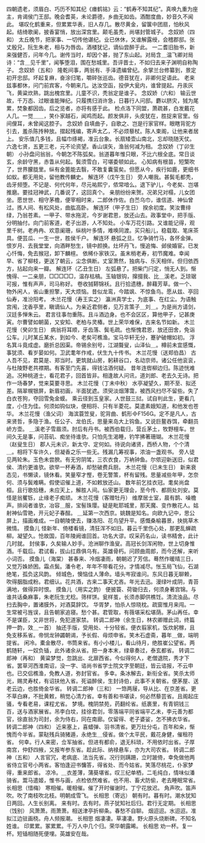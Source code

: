 <!-- { "loadSidebar": true } -->
四朝遗老，须眉白、巧历不知其纪《瘗鹤铭》云：“鹤寿不知其纪”。真唤九重为座主，肯谒侯门王邸。晚会耆英，未论爵德，乡曲无如齿。酒酣度曲，妙音久不闻此。 
堪叹化鹤重来，但累累华表，旧人存几。散尽黄金，留箧中团扇，怕秋风起。结绮歌阑，披香宴悄，放出深宫里。颠毛虽秃，尚堪封管城子。 
念奴娇（四和）
太丘晚节，把家事、一切传他谌纪。业已休休，又谁解露绶，会稽郡邸。张丈殷兄，阮生朱老，相与为唇齿。酒楼犹记，谪仙尝醉于此。 
一二耆旧胎书，新来强健否，问年今几。谢传当时，却因个甚，抛了东山起。对局含＿温飞卿对局诗：“含＿见千里”，闻筝堕泪，围在愁城里。吾评晋士，不如归去来子渊明自称陶子。 
念奴娇（五和）
隆乾间事，两翁有、手泽遗编曾纪。余掌兰台修纂到，景定初开忠邸。坏起复麻，奋涂归笔，嚼碎张巡齿。德音犹在，非卿何足语此。 
老来兹事都休，问门前宾客，今朝来几。达汝空函，投伊大瓮内，谁曾提起。丹汞灰飞，黄粱炊熟，跳出槐宫里。儿童不识，秃翁定是谁子。 
念奴娇（六和）
输云世故，千万态、过眼谁能殚纪。只履携归消许急，日暮行人问邸。麝以脐灾，狨为尾累，焚象都因齿。后之览者，亦将有感于此。 
检点洛下同盟，萧疏甚，白发戴花人几。一觉＿＿，笑仆家越石，闻鸡而起。颜发俱非，头皮犹在，胜捉来官里。俗间俚耳，未曾闻这腔子。 
念奴娇
自填曲子，自歌之、岂是行家官样。眼瞎背驼方引去，羞杀陈抟种放。摺起残编，寄声太乙，不必烦藜杖。陈人束阁，让他来者居上。 
安乐值几多钱，且幅巾绦褐，准云台象。长扇矮壶山南北，忘却晓随天仗。六逸七贤，五更三老，元不论资望。香山误矢，渔翁何减为相。 
念奴娇（丁卯生朝）
小孙盘问翁翁，今朝怎不陈弧矣。翁道暮年惟只眼，不比六根全底。常日谈玄，余龄守黑，赤眚从何起。鬓须雪白，可堪委顿如此。 
心知病有根苗，短檠吹了，世界朦胧里。纵有金篦能去翳，不敢复囊萤矣。但愿从今，疾行如鹿，更细书如蚁。都无用处，留他教传麟史。 
解连环（戊午生日）
旁人嘲我。甚鬓毛都秃，齿牙频堕。不记是、何代何年，尽元祐熙宁，侬常喑么。退下驴儿，今老矣、岂堪推磨。要挂冠神武，几番说了，这回真个。 
亲朋纷纷来贺。况弟兄对榻，儿女团坐。愿世世、相守茅檐，便宰相时来，二郎休作佐。白苎乌巾，谁信道、神仙曾过。拣人间、有松风处，曲肱高卧。 
解连环（甲子生日）
揆余初度。笑汝曹绯绿，乃翁苍素。一甲子、带水拖泥，今岁谢君恩，放还山去。政事堂中，把手版、分明抽付。向门前客道，老子出游，人不知处。 
小车万花引路。又谁能记得，观里千树。老冉冉、欢意阑珊，纵桃叶多情，难唤同渡。买只船儿，稳载取、笔床茶具。便芸瓜、一生一世，胜侯千户。 
解连环
悬弧之旦。忆争骑竹马，各怀金弹。恨岁月、去我堂堂，向酒畔愁生，镜中颜换。灶坏丹飞，慢追悔、邺侯婚宦。已发心忏悔，免去猴冠，卸下麟楦。 
依稀仆家铁汉。虽末梢老寿，初节魔难。幸闻早、省了柳枝，更送了朝云，尘念俱断。丈室萧然，独病与、乐天相伴。但归依西方，拈起向来一瓣。 
解连环（乙丑生日）
左弧悬了。把柴门闩定，悄无人到。惭愧得、一二亲朋，□□□□□，温存枯槁。玉轴银钩，撺掇我、比＿溪老。乏琼琚可报，惟有声声，司马称好。 
卷收狨鞯锦袄。且行拾遗穗，醉藉芳草。做一个、物外闲人，省山重担擎，天大烦恼。昔似龙鸾，今踏飒、不惊鱼鸟。愿从兹、亭回仙寿，准汾阳考。 
木兰花慢（寿王实之）
瀛洲真学士，为底事、在红尘。为语触宫闱，沈香亭里，瞋谪仙人。为亲近君侧者，见万言策子＿刘＿。为是尚方请剑，汉廷多惮朱云。 
君言往事勿重陈。且斗酒边身。也不会区区，算他甲子，记甚庚寅。尔曹譬如朝菌，又安知、老柏与灵椿。世上荣华难保，古来名节如新。 
木兰花慢（癸卯生日）
病翁将耳顺，牙齿落、鬓毛疏。也惭愧君恩，放还田舍，免诣公车。儿时某丘某水，到如今、老矣可樵渔。宝马华轩无分，蹇驴破帽如初。 
浮名箕斗竟成虚。磨折总因渠。帝锡余别号，江湖聱叟，山泽仙＿。樽前未宜感慨，事犹须、看岁晏如何。卫武耄年作戒，伏生九十传书。 
木兰花慢（送郑伯昌）
古人吾不见，君莫是、郑当时。更筑就山房，躬耕谷口，名动京师。诸公任他衮衮，与杜陵野老共襟期。有客至门先喜，得钱沽酒何疑。 
昔年连辔柳边归。陈迹恍难追。况种桃道士，看花君子，回首皆非。相逢故人问讯，道刘郎、老去久无诗。把作一场春梦，觉来莫要寻思。 
木兰花慢（丁未中秋）
水亭凝望久，期不至、拟还差。隔翠幌银屏，新眉初画，半面犹遮。须臾淡烟薄霭，被西风扫尽不留些。失了白衣苍狗，夺回雪兔金蟆。 
乘云径到玉皇家。人世鼓三挝。试自判此生，更看几度，小住为佳。何须如钩似玦，便相将、只有半菱花。莫遣素娥知道，和他发也苍华。 
木兰花慢（渔父词）
海滨蓑笠叟，驼背曲、鹤形F156。定不是凡人，古来贤哲，多隐于渔。任公子、龙伯氏，思量来岛大上钩鱼。又说巨鳌吞饵，牵翻员峤方壶。 
＿溪老子雪眉须。肘后有丹书。被西伯载归，营丘茅土，牧野檀车。世间久无是事，问苔矶、痴坐待谁欤。只怕先生渴睡，钓竿拂著珊瑚。 
木兰花慢（赵叟生日）
郡人元未识，新太守、定何如。待说向诸贤，西桥人物，个个清＿。相将下车许久，但凝香之乐一些无。残漏几筹视事，浓油一盏观书。 
旁人徒见两轮朱。玉色未尝腴。有无穷阴骘，三农衣食，万衲钟鱼。尔侬迎新送旧，似君侯、清约更谁欤。欲举一杯寿酒，却愁破费兵厨。 
木兰花慢（已未生日）
新来衰态见，书懒读，镜休看。笑量窄才慳，卷无警策，杯有留残。思量减些年甲，怎奈何、须与鬓难瞒。假使诏催上道，不如敕放还山。 
数年前乞挂衣冠。耄矣尚盘桓。且行歌拾穗，未应天上，解胜人间。仙家更无理会，至今传、都厕处刘安。莫怪是翁矍铄，止缘老子痴顽。 
木兰花慢（客赠牡丹）
维摩居士室，晨有鹊、噪檐声。排闼者谁欤，冶容＿服，宝髻珠璎。疑是毗耶城里，那天魔、变作散花人。姑射神仙雪艳，开元妃子春酲。 
＿延第一次西京。姚魏是知名。向欧九记中，思公屏上，描画难成。一自朝陵使去，赚洛阳、花鸟望升平。感慨桑榆暮景，抉挑草木微情。 
摸鱼儿
怪新年、倚楼看镜，清狂浑不如旧。暮云千里伤心处，那更乱蝉疏柳。凝望久。怆故国，百年陵阙谁回首。功名大谬。叹采药名山，读书精舍，此计几时就。 
封侯事，久矣输人妙手。沧洲聊作渔叟。高冠长剑浑闲物，世上切身惟酒。千载后。君试看，拔山扛鼎俱乌有。英雄骨朽。问顾曲周郎，而今还解，来听小词否。 
摸鱼儿（海棠）
甚春来、冷烟凄雨，朝朝迟了芳信。蓦然作暖晴三日，又觉万姝娇困。霜点鬓。潘令老，年年不带看花分。才情减尽。怅玉局飞仙，石湖绝笔，孤负这风韵。 
倾城色，懊恼佳人薄命。墙头岑寂谁问。东风日暮无聊赖，吹得胭脂成粉。君细认。花共酒，古来二事天尤吝。年光去迅。漫绿叶成阴，青苔满地，做得异时恨。 
摸鱼儿（用实之韵）
便披蓑、荷锄归去，何须身著宫锦。与谁共话桑麻事，朱老阮生尤稔。筛样饼。瓮样茧，长须赤脚供樵饪。清流浊品。尽扫去胸中，置诸膜外，对酒莫辞饮。 
华胥梦，怕杀人惊晓枕。疏窗惟月来闯。一生常被弓旌误，且告朝家追寝。愁个甚。君管取，有薇堪采松堪荫。茅山再任。幸不是谋臣，又非世将，免犯道家禁。 
转调二郎神（余生日，林农卿赠此词，终篇押一韵，效＿一首）
抽还手版，受用处、十分轻省。便衣翦家机，饭炊躬稼，且免支移系省。帝悯龙钟蠲朝谒，予长假、毋烦申省。笑木石虚斋，暮年＿做，端明提省。 
闲冷。橐金散尽，书筒来省。有小小楼儿，看山待月，绝胜崔公望省。两鹤随轩，一奴负锸，此外诸余从省。把一身本末，绿章奏过，泰玄都省。 
转调二郎神（再和）
黄粱梦觉，忽跳出、北扉西省。今似得何人，老僧退院，秀才下省。罢草河西淮南诏，没一字、谘尚书省学士院文字至朝廷，皆云谘报，不云申也。已交侣樵渔，免教人道，弥封官省。 
多幸。条冰解去，新衔全省。笑杀太师光，赐灵寿杖，有诏扶他入省。死谥醉侯，生封诗伯，此事不关朝省。便茅屋、送老云边，也胜倚金华省。 
转调二郎神（三和）
一筇两屦，导从比、在京差省。更不草白麻，不批黄敕，稍觉心清力省。幸有善和书堪读，何必然藜芸省。且阁起庄骚，专看老易，课程尤省。 
梦境。槐阴禁苑，药翻纶省。纸裹里，有青铜钱三百，送与酒家展省。吊李白坟，挂徐君剑，零落端平同省端平乙未，李元善为都官，徐直翁为司封，余为侍右，同在南廊。仅留得、老子婆娑，怎不拂衣华省。 
转调二郎神（四和）
近来塞上，喜蜡弹、羽书清省。更万灶分屯，百年和籴，惭愧而今半省。蒙鞑残兵骑猪遁，永绝生＿侵省。做个太平民，戴花身健，催租符省。 
何幸。行人来密，佥军抽省。但进有都俞，退无科琐，不用依时出省。子厚南宫，仲舒四掖，又报岑参东省。趁此际、纳禄悬车，亦为大司农省。 
转调二郎神（五和）
人言官冗，老病底、法当先省。况行则蹒跚，立时跛倚，幸免做他两省侍立官号小两省。客怕逢迎书慵答，得省处、而今姑省。笑落尽桃花，仆家梦得，重来郎省。 
凉冷。＿衣差薄，蒲葵堪省。叹三纪单栖，二毛纯白，情味似潘骑省。鬻马遣姬，惟书与画，点检依然难省。也不用、畜犬防偷，老去睡眠常省。 
长相思（惜梅）
寒相催。暖相催。催了开时催谢时。丁宁花放迟。 
角声吹。笛声吹。吹了南枝吹北枝。明朝成雪飞。 
长相思（寄远）
朝有时。暮有时。潮水犹知日两回。人生长别离。 
来有时。去有时。燕子犹知社后归。君行无定期。 
长相思（饯别）
风萧萧。雨萧萧。相送津亭折柳条。春愁不自聊。 
烟迢迢。水迢迢。准拟江边驻画桡。舟人频报潮。 
长相思
烟凄凄。草凄凄。野火原头烧断碑。不知名姓谁。 
印累累。冢累累。千万人中几个归。荣华朝露晞。 
长相思
劝一杯。复一杯。短锸相随死便埋。英雄安在哉。 
